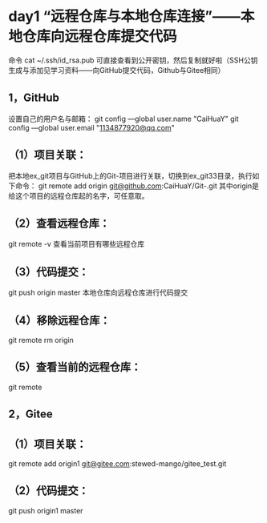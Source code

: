 # day1 “远程仓库与本地仓库连接”——本地仓库向远程仓库提交代码
命令 cat ~/.ssh/id_rsa.pub 可直接查看到公开密钥，然后复制就好啦（SSH公钥生成与添加见学习资料——向GitHub提交代码，Github与Gitee相同）
## 1，GitHub 
设置自己的用户名与邮箱：
git config —global user.name "CaiHuaY"
git config —global user.email "1134877920@qq.com"                            
## （1）项目关联：
把本地ex_git项目与GitHub上的Git-项目进行关联，切换到ex_git33目录，执行如下命令：
git remote add origin git@github.com:CaiHuaY/Git-.git
其中origin是给这个项目的远程仓库起的名字，可任意取。
## （2）查看远程仓库：
git remote -v 查看当前项目有哪些远程仓库
## （3）代码提交：
git push origin master 本地仓库向远程仓库进行代码提交
## （4）移除远程仓库：
git remote rm origin
## （5）查看当前的远程仓库：
git remote
## 2，Gitee
## （1）项目关联：
git remote add origin1 git@gitee.com:stewed-mango/gitee_test.git
## （2）代码提交：
git push origin1 master
